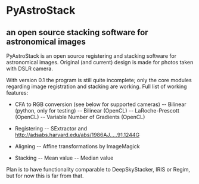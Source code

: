 # PyAstroStack
## an open source stacking software for astronomical images

PyAstroStack is an open source registering and stacking software for
astronomical images. Original (and current) design is made for photos taken
with DSLR camera.

With version 0.1 the program is still quite incomplete; only the core modules
regarding image registration and stacking are working. Full list of working
features:

 - CFA to RGB conversion (see below for supported cameras)
  -- Bilinear (python, only for testing)
  -- Bilinear (OpenCL)
  -- LaRoche-Prescott (OpenCL)
  -- Variable Number of Gradients (OpenCL)

 - Registering
  -- SExtractor and http://adsabs.harvard.edu/abs/1986AJ.....91.1244G

 - Aligning
  -- Affine transformations by ImageMagick

 - Stacking
  -- Mean value
  -- Median value

Plan is to have functionality comparable to DeepSkyStacker, IRIS or Regim, but
for now this is far from that.